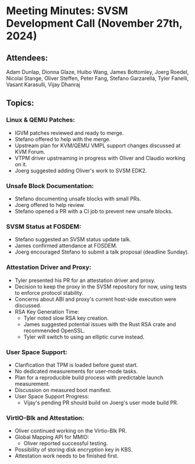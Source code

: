 # Meeting Minutes: SVSM Development Call (November 27th, 2024)

## Attendees:

Adam Dunlap, Dionna Glaze, Huibo Wang, James Bottomley, Joerg Roedel, Nicolai Stange, Oliver Steffen, Peter Fang, Stefano Garzarella, Tyler Fanelli, Vasant Karasulli, Vijay Dhanraj

## Topics:

### Linux & QEMU Patches:

* IGVM patches reviewed and ready to merge.
* Stefano offered to help with the merge.
* Upstream plan for KVM/QEMU VMPL support changes discussed at KVM Forum.
* VTPM driver upstreaming in progress with Oliver and Claudio working on it.
* Joerg suggested adding Oliver's work to SVSM EDK2.

### Unsafe Block Documentation:

* Stefano documenting unsafe blocks with small PRs.
* Joerg offered to help review.
* Stefano opened a PR with a CI job to prevent new unsafe blocks.

### SVSM Status at FOSDEM:

* Stefano suggested an SVSM status update talk.
* James confirmed attendance at FOSDEM.
* Joerg encouraged Stefano to submit a talk proposal (deadline Sunday).

### Attestation Driver and Proxy:

* Tyler presented his PR for an attestation driver and proxy.
* Decision to keep the proxy in the SVSM repository for now, using tests to enforce protocol stability.
* Concerns about ABI and proxy's current host-side execution were discussed.
* RSA Key Generation Time:
  * Tyler noted slow RSA key creation.
  * James suggested potential issues with the Rust RSA crate and recommended OpenSSL.
  * Tyler will switch to using an elliptic curve instead.

### User Space Support:

* Clarification that TPM is loaded before guest start.
* No dedicated measurements for user-mode tasks.
* Plan for a reproducible build process with predictable launch measurement.
* Discussion on measured boot manifest.
* User Space Support Progress:
  * Vijay's pending PR should build on Joerg's user mode build PR.

### VirtIO-Blk and Attestation:

* Oliver continued working on the Virtio-Blk PR.
* Global Mapping API for MMIO:
  * Oliver reported successful testing.
* Possibility of storing disk encryption key in KBS.
* Attestation work needs to be finished first.
